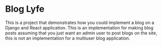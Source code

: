 # Blog Lyfe
This is a project that demonstrates how you could implement a blog on a Django and React application. This is an implementation for making blog posts assuming that you just want an admin user to post blogs on the site, this is not an implementation for a multiuser blog application.
